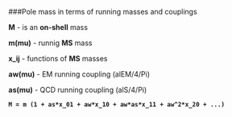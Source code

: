
###Pole mass in terms of running masses and couplings

**M**      - is an **on-shell** mass

**m(mu)**  - runnig **MS** mass

**x_ij**   - functions of **MS** masses

**aw(mu)** - EM running coupling (alEM/4/Pi)

**as(mu)** - QCD running coupling (alS/4/Pi)

**`M = m (1 + as*x_01 + aw*x_10 + aw*as*x_11 + aw^2*x_20 + ...)`**
